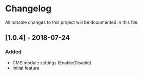 # Changelog
All notable changes to this project will be documented in this file.

## [1.0.4] - 2018-07-24
### Added
- CMS module settings (Enable/Disable)
- Initial feature